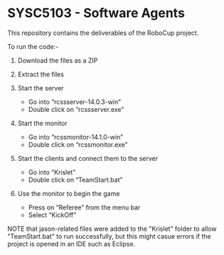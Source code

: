 # SYSC5103 - Software Agents

This repository contains the deliverables of the RoboCup project.

To run the code:- 

1) Download the files as a ZIP

2) Extract the files

3) Start the server
	- Go into “rcssserver-14.0.3-win”
	- Double click on “rcssserver.exe”

4) Start the monitor 
	- Go into “rcssmonitor-14.1.0-win”
	- Double click on “rcssmonitor.exe”

5) Start the clients and connect them to the server
	- Go into “Krislet”
	- Double click on “TeamStart.bat”

6) Use the monitor to begin the game
	- Press on “Referee” from the menu bar
	- Select “KickOff”

NOTE that jason-related files were added to the "Krislet" folder to allow "TeamStart.bat" to run successfully, but this might casue errors if the project is opened in an IDE such as Eclipse.
